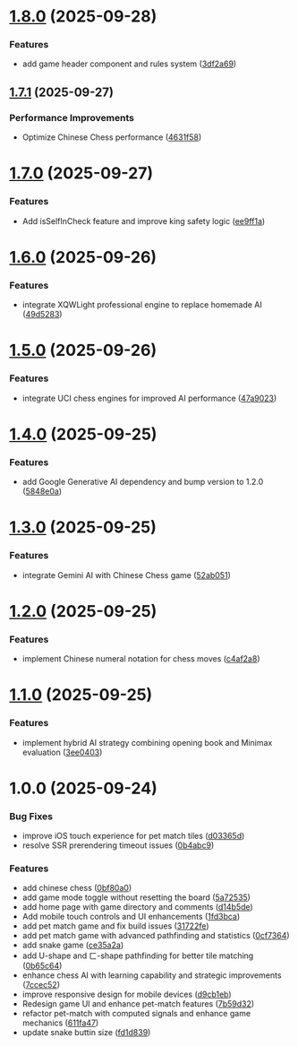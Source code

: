 # [1.8.0](https://github.com/mtwmt/game/compare/v1.7.1...v1.8.0) (2025-09-28)


### Features

* add game header component and rules system ([3df2a69](https://github.com/mtwmt/game/commit/3df2a6963ef7e4503cd7f4de56510db3a8c1bda1))

## [1.7.1](https://github.com/mtwmt/game/compare/v1.7.0...v1.7.1) (2025-09-27)


### Performance Improvements

* Optimize Chinese Chess performance ([4631f58](https://github.com/mtwmt/game/commit/4631f5820604b1d5c41c1141bb02ad891a924166))

# [1.7.0](https://github.com/mtwmt/game/compare/v1.6.0...v1.7.0) (2025-09-27)


### Features

* Add isSelfInCheck feature and improve king safety logic ([ee9ff1a](https://github.com/mtwmt/game/commit/ee9ff1a7215e7e4b0a4573047001c51e7b091a7d))

# [1.6.0](https://github.com/mtwmt/game/compare/v1.5.0...v1.6.0) (2025-09-26)


### Features

* integrate XQWLight professional engine to replace homemade AI ([49d5283](https://github.com/mtwmt/game/commit/49d5283bfbfa4abb9d349b7f22790ac8ef49d7f0))

# [1.5.0](https://github.com/mtwmt/game/compare/v1.4.0...v1.5.0) (2025-09-26)


### Features

* integrate UCI chess engines for improved AI performance ([47a9023](https://github.com/mtwmt/game/commit/47a9023ab9c6ea95fa88f76a231ed17db945a7b8))

# [1.4.0](https://github.com/mtwmt/game/compare/v1.3.0...v1.4.0) (2025-09-25)


### Features

* add Google Generative AI dependency and bump version to 1.2.0 ([5848e0a](https://github.com/mtwmt/game/commit/5848e0a9b70a95b3aab78978c276b2fde6bcdc00))

# [1.3.0](https://github.com/mtwmt/game/compare/v1.2.0...v1.3.0) (2025-09-25)


### Features

* integrate Gemini AI with Chinese Chess game ([52ab051](https://github.com/mtwmt/game/commit/52ab05139a439f9ce844fdc61a2f43cf5ed86355))

# [1.2.0](https://github.com/mtwmt/game/compare/v1.1.0...v1.2.0) (2025-09-25)


### Features

* implement Chinese numeral notation for chess moves ([c4af2a8](https://github.com/mtwmt/game/commit/c4af2a85215a285e8317605dbefee98a3349e510))

# [1.1.0](https://github.com/mtwmt/game/compare/v1.0.0...v1.1.0) (2025-09-25)


### Features

* implement hybrid AI strategy combining opening book and Minimax evaluation ([3ee0403](https://github.com/mtwmt/game/commit/3ee0403fa8959a9b6b090748be21db9e7ac76158))

# 1.0.0 (2025-09-24)


### Bug Fixes

* improve iOS touch experience for pet match tiles ([d03365d](https://github.com/mtwmt/game/commit/d03365d49fac59c8bb1907e193afc0ff6be60618))
* resolve SSR prerendering timeout issues ([0b4abc9](https://github.com/mtwmt/game/commit/0b4abc920baf5ce2fbd6f8d54e60946f1c73e1ac))


### Features

* add chinese chess ([0bf80a0](https://github.com/mtwmt/game/commit/0bf80a0238c97df93f1123b67ff23d955b2774d8))
* add game mode toggle without resetting the board ([5a72535](https://github.com/mtwmt/game/commit/5a72535d36ff03ca3606491b7ed5e77cc1c330c3))
* add home page with game directory and comments ([d14b5de](https://github.com/mtwmt/game/commit/d14b5de5abf9e6511a2c5dd73c32c359322e92a2))
* Add mobile touch controls and UI enhancements ([1fd3bca](https://github.com/mtwmt/game/commit/1fd3bca9bae4db55eb72c0c5de4c69f4cfdd6c22))
* add pet match game and fix build issues ([31722fe](https://github.com/mtwmt/game/commit/31722fecdd89dd10fb0b825bf7bf4f17ea2e15f7))
* add pet match game with advanced pathfinding and statistics ([0cf7364](https://github.com/mtwmt/game/commit/0cf7364a56c67ea03274388b96f047c8bb7b2396))
* add snake game ([ce35a2a](https://github.com/mtwmt/game/commit/ce35a2a58cace01294d908e7e76031c0b3334d2b))
* add U-shape and ㄈ-shape pathfinding for better tile matching ([0b65c64](https://github.com/mtwmt/game/commit/0b65c6484d74598f85e854468ab8ffc45c0335c8))
* enhance chess AI with learning capability and strategic improvements ([7ccec52](https://github.com/mtwmt/game/commit/7ccec52609bffb4b82d38b6406118d60d2777c1d))
* improve responsive design for mobile devices ([d9cb1eb](https://github.com/mtwmt/game/commit/d9cb1eb44e8605f8d0517df0610eedc140aa6593))
* Redesign game UI and enhance pet-match features ([7b59d32](https://github.com/mtwmt/game/commit/7b59d32ec0bd9dbb1ae675de01167628623279e0))
* refactor pet-match with computed signals and enhance game mechanics ([611fa47](https://github.com/mtwmt/game/commit/611fa47245a001b8edbbb5d0210b1dfcd455bca1))
* update snake buttin size ([fd1d839](https://github.com/mtwmt/game/commit/fd1d8391e24f2edf89779579e58733315e214101))
